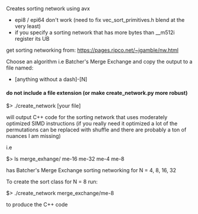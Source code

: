 Creates sorting network using avx
- epi8 / epi64 don't work (need to fix vec_sort_primitives.h blend at the very least)
- if you specify a sorting network that has more bytes than __m512i register its UB

get sorting networking from: https://pages.ripco.net/~jgamble/nw.html

Choose an algorithm i.e Batcher's Merge Exchange and copy the output to a file named:

- [anything without a dash]-[N]

#### do not include a file extension (or make create_network.py more robust)

$> ./create_network [your file]

will output C++ code for the sorting network that uses moderately optimized SIMD instructions (if you really need it optimized a lot of the permutations can be replaced with shuffle and there are probably a ton of nuances I am missing)

i.e

$> ls merge_exhange/
me-16  me-32  me-4  me-8

has Batcher's Merge Exchange sorting networking for N = 4, 8, 16, 32

To create the sort class for N = 8 run:

$> ./create_network merge_exchange/me-8 

to produce the C++ code




